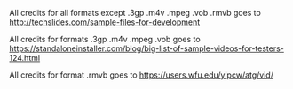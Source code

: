 All credits for all formats except .3gp .m4v .mpeg .vob .rmvb goes to
http://techslides.com/sample-files-for-development

All credits for formats .3gp .m4v .mpeg .vob goes to
https://standaloneinstaller.com/blog/big-list-of-sample-videos-for-testers-124.html

All credits for format .rmvb goes to
https://users.wfu.edu/yipcw/atg/vid/